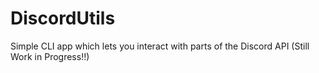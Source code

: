 # DiscordUtils
Simple CLI app which lets you interact with parts of the Discord API
(Still Work in Progress!!)
